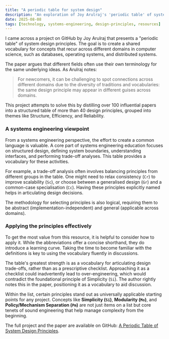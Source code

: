 ```yaml
---
title: "A periodic table for system design"
description: "An exploration of Joy Arulraj's 'periodic table' of system design principles, with some reflections on its practical use."
date: 2025-08-08
tags: [technology, systems-engineering, design-principles, resources]
---
```


I came across a project on GitHub by Joy Arulraj that presents a "periodic table" of system design principles. The goal is to create a shared vocabulary for concepts that recur across different domains in computer science, such as databases, operating systems, and distributed systems.

The paper argues that different fields often use their own terminology for the same underlying ideas. As Arulraj notes:

> For newcomers, it can be challenging to spot connections across different domains due to the diversity of traditions and vocabularies: the same design principle may appear in different guises across domains.

This project attempts to solve this by distilling over 100 influential papers into a structured table of more than 40 design principles, grouped into themes like Structure, Efficiency, and Reliability.

### A systems engineering viewpoint

From a systems engineering perspective, the effort to create a common language is valuable. A core part of systems engineering education focuses on structured design, defining system boundaries, understanding interfaces, and performing trade-off analyses. This table provides a vocabulary for these activities.

For example, a trade-off analysis often involves balancing principles from different groups in the table. One might need to relax consistency (`Cr`) to improve scalability (`Sc`), or choose between a generalised design (`Gr`) and a common-case specialisation (`Cc`). Having these principles explicitly named helps in articulating design decisions.

The methodology for selecting principles is also logical, requiring them to be abstract (implementation-independent) and general (applicable across domains).

### Applying the principles effectively

To get the most value from this resource, it is helpful to consider how to apply it. While the abbreviations offer a concise shorthand, they do introduce a learning curve. Taking the time to become familiar with the definitions is key to using the vocabulary fluently in discussions.

The table's greatest strength is as a vocabulary for articulating design trade-offs, rather than as a prescriptive checklist. Approaching it as a checklist could inadvertently lead to over-engineering, which would contradict the foundational principle of Simplicity (`Si`). The author rightly notes this in the paper, positioning it as a vocabulary to aid discussion.

Within the list, certain principles stand out as universally applicable starting points for any project. Concepts like **Simplicity (`Si`)**, **Modularity (`Mo`)**, and **Policy/Mechanism Separation (`Pm`)** are not just items on a list but core tenets of sound engineering that help manage complexity from the beginning.

The full project and the paper are available on GitHub: [A Periodic Table of System Design Principles](https://github.com/jarulraj/periodic-table).